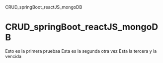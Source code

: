 CRUD_springBoot_reactJS_mongoDB
# CRUD_springBoot_reactJS_mongoDB
Esto es la primera pruebaa
Esta es la segunda otra vez
Esta la tercera y la vencida